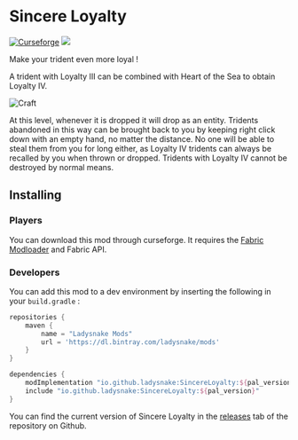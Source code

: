 # Sincere Loyalty

[![Curseforge](https://curse.nikky.moe/api/img/366420?logo)](https://www.curseforge.com/projects/366420) [![](https://jitpack.io/v/Ladysnake/Sincere-Loyalty.svg)](https://jitpack.io/#Ladysnake/Sincere-Loyalty)

Make your trident even more loyal !

A trident with Loyalty III can be combined with Heart of the Sea to obtain Loyalty IV.

![Craft](https://cdn.discordapp.com/attachments/523251999899385875/686333307947974707/unknown.png)

At this level, whenever it is dropped it will drop as an entity. Tridents abandoned in this way can be brought back to you
by keeping right click down with an empty hand, no matter the distance. No one will be able to steal them from you for long either,
as Loyalty IV tridents can always be recalled by you when thrown or dropped. Tridents with Loyalty IV cannot be destroyed by normal means.

## Installing
### Players
You can download this mod through curseforge. It requires the [Fabric Modloader](https://fabricmc.net/) and Fabric API.

### Developers
You can add this mod to a dev environment by inserting the following in your `build.gradle` :

```gradle
repositories {
	maven { 
        name = "Ladysnake Mods"
        url = 'https://dl.bintray.com/ladysnake/mods'
    }
}

dependencies {
    modImplementation "io.github.ladysnake:SincereLoyalty:${pal_version}"
    include "io.github.ladysnake:SincereLoyalty:${pal_version}"
}
```

You can find the current version of Sincere Loyalty in the [releases](https://github.com/Ladysnake/PlayerAbilityLib/releases) tab of the repository on Github.
